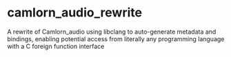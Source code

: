 camlorn_audio_rewrite
=====================

A rewrite of Camlorn_audio using libclang to auto-generate metadata and bindings, enabling potential access from literally any programming language with a C foreign function interface
